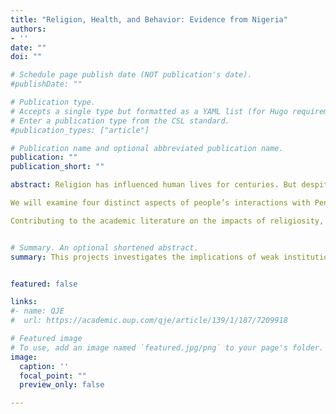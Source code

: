 ```yaml
---
title: "Religion, Health, and Behavior: Evidence from Nigeria"
authors:
- ''
date: ""
doi: ""

# Schedule page publish date (NOT publication's date).
#publishDate: ""

# Publication type.
# Accepts a single type but formatted as a YAML list (for Hugo requirements).
# Enter a publication type from the CSL standard.
#publication_types: ["article"]

# Publication name and optional abbreviated publication name.
publication: ""
publication_short: ""

abstract: Religion has influenced human lives for centuries. But despite its undeniable importance, we still lack systematic evidence on the implications of people’s real-life interactions with religious institutions. How does joining a church affect individuals’ lives? What are the specific impacts of different religious motifs? And what motivates individuals to join a church in the first place? Through a unique partnership with one of the largest Nigerian Pentecostal denominations we will address these questions and provide causal evidence on the impacts of religious engagement using the context of African Pentecostalism, one of the most remarkable phenomena of religious dynamism.

We will examine four distinct aspects of people’s interactions with Pentecostal churches. First, the salience of different religious motifs in the denomination’s proselytization activities allow us to identify the motivations underlying people’s decision to join a Pentecostal church. Second, the denomination’s proselytization activities rely on randomly approaching pedestrians at public locations. This creates a quasi-experimental research design allowing us to apply an instrumental variable strategy, instrumenting the decision to join the Pentecostal denomination with contact from the LFW proselytization team. Third, we will disentangle the effect of joining a Pentecostal denomination into different channels using a pre-registered randomized controlled trial (RCT). We will use the denomination’s practice to integrate new church members into the community by offering study groups. Fourth, we will develop an extension of the club good model to account for the observed empirical patterns of religious dynamics in urban Nigeria. 

Contributing to the academic literature on the impacts of religiosity, religious engagement, how cultural phenomena can shape society, this project will address questions that lie at the heart of the Religion, Science, and Society funding area. 


# Summary. An optional shortened abstract.
summary: This projects investigates the implications of weak institutions and 


featured: false

links:
#- name: QJE
#  url: https://academic.oup.com/qje/article/139/1/187/7209918

# Featured image
# To use, add an image named `featured.jpg/png` to your page's folder. 
image:
  caption: ''
  focal_point: ""
  preview_only: false

---
```




